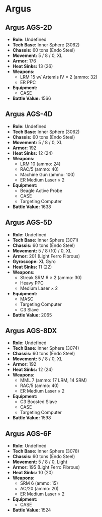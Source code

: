 # Argus
## Argus AGS-2D
- **Role:** Undefined
- **Tech Base:** Inner Sphere (3062)
- **Chassis:** 60 tons (Endo Steel)
- **Movement:** 5 / 8 / 0, XL
- **Armor:** 176
- **Heat Sinks:** 13 (26)
- **Weapons:**
  - LRM 15 w/ Artemis IV × 2 (ammo: 32)
  - ER PPC
- **Equipment:**
  - CASE
- **Battle Value:** 1566

## Argus AGS-4D
- **Role:** Undefined
- **Tech Base:** Inner Sphere (3062)
- **Chassis:** 60 tons (Endo Steel)
- **Movement:** 5 / 8 / 0, XL
- **Armor:** 192
- **Heat Sinks:** 12 (24)
- **Weapons:**
  - LRM 10 (ammo: 24)
  - RAC/5 (ammo: 40)
  - Machine Gun (ammo: 100)
  - ER Medium Laser × 2
- **Equipment:**
  - Beagle Active Probe
  - CASE
  - Targeting Computer
- **Battle Value:** 1638

## Argus AGS-5D
- **Role:** Undefined
- **Tech Base:** Inner Sphere (3071)
- **Chassis:** 60 tons (Endo Steel)
- **Movement:** 5 / 8 (10) / 0, XL
- **Armor:** 201 (Light Ferro Fibrous)
- **Gyroscope:** XL Gyro
- **Heat Sinks:** 11 (22)
- **Weapons:**
  - Streak SRM 6 × 2 (ammo: 30)
  - Heavy PPC
  - Medium Laser × 2
- **Equipment:**
  - MASC
  - Targeting Computer
  - C3 Slave
- **Battle Value:** 2065

## Argus AGS-8DX
- **Role:** Undefined
- **Tech Base:** Inner Sphere (3074)
- **Chassis:** 60 tons (Endo Steel)
- **Movement:** 5 / 8 / 0, XL
- **Armor:** 192
- **Heat Sinks:** 12 (24)
- **Weapons:**
  - MML 7 (ammo: 17 LRM, 14 SRM)
  - RAC/5 (ammo: 40)
  - ER Medium Laser × 2
- **Equipment:**
  - C3 Boosted Slave
  - CASE
  - Targeting Computer
- **Battle Value:** 1598

## Argus AGS-6F
- **Role:** Undefined
- **Tech Base:** Inner Sphere (3078)
- **Chassis:** 60 tons (Endo Steel)
- **Movement:** 5 / 8 / 0, Light
- **Armor:** 195 (Light Ferro Fibrous)
- **Heat Sinks:** 10 (20)
- **Weapons:**
  - SRM 6 (ammo: 15)
  - AC/20 (ammo: 20)
  - ER Medium Laser × 2
- **Equipment:**
  - CASE
- **Battle Value:** 1524

